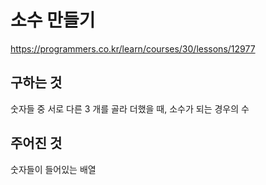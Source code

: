 # 소수 만들기
https://programmers.co.kr/learn/courses/30/lessons/12977
## 구하는 것
숫자들 중 서로 다른 3 개를 골라 더했을 때, 소수가 되는 경우의 수
## 주어진 것
숫자들이 들어있는 배열
